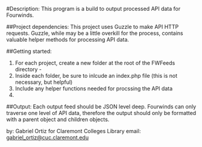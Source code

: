 #Description:
This program is a build to output processed API data for Fourwinds. 

##Project dependencies:
This project uses Guzzle to make API HTTP requests. Guzzle, while may be a little overkill for the process, contains valuable helper methods for processing API data.

##Getting started:
1. For each project, create a new folder at the root of the FWFeeds directory -
2. Inside each folder, be sure to inlcude an index.php file (this is not necessary, but helpful)
3. Include any helper functions needed for procssing the API data
4. 

##Output:
Each output feed should be JSON level deep. Fourwinds can only traverse one level of API data, therefore the output should only be formatted with a parent object and children objects.

by: Gabriel Ortiz for Claremont Colleges Library
email: gabriel_ortiz@cuc.claremont.edu